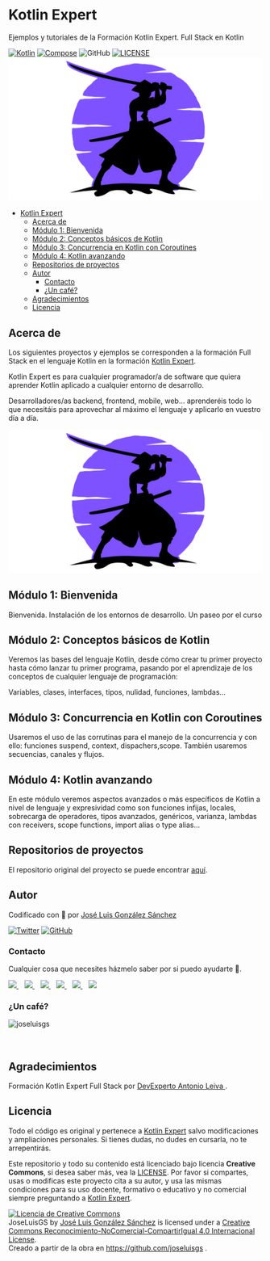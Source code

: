 # Kotlin Expert

Ejemplos y tutoriales de la Formación Kotlin Expert. Full Stack en Kotlin

[![Kotlin](https://img.shields.io/badge/Code-Kotlin-blueviolet)](https://kotlinlang.org/)
[![Compose](https://img.shields.io/badge/Code-Compose-blue)](https://www.jetbrains.com/es-es/lp/compose-mpp/)
![GitHub](https://img.shields.io/github/last-commit/joseluisgs/KotlinExpert)
[![LICENSE](https://img.shields.io/badge/Lisence-CC-%23e64545)](https://joseluisgs.github.io/docs/license/)
![imagen](./images/logo-grande-png.png)

- [Kotlin Expert](#kotlin-expert)
  - [Acerca de](#acerca-de)
  - [Módulo 1: Bienvenida](#módulo-1-bienvenida)
  - [Módulo 2: Conceptos básicos de Kotlin](#módulo-2-conceptos-básicos-de-kotlin)
  - [Módulo 3: Concurrencia en Kotlin con Coroutines](#módulo-3-concurrencia-en-kotlin-con-coroutines)
  - [Módulo 4: Kotlin avanzando](#módulo-4-kotlin-avanzando)
  - [Repositorios de proyectos](#repositorios-de-proyectos)
  - [Autor](#autor)
    - [Contacto](#contacto)
    - [¿Un café?](#un-café)
  - [Agradecimientos](#agradecimientos)
  - [Licencia](#licencia)

## Acerca de

Los siguientes proyectos y ejemplos se corresponden a la formación Full Stack en el lenguaje Kotlin en la
formación [Kotlin Expert](https://kotlinexpert.com/).

Kotlin Expert es para cualquier programador/a de software que quiera aprender Kotlin aplicado a cualquier entorno de
desarrollo.

Desarrolladores/as backend, frontend, mobile, web… aprenderéis todo lo que necesitáis para aprovechar al máximo el
lenguaje y aplicarlo en vuestro día a día.

![imagen](./images/logo-grande-png.png)

## Módulo 1: Bienvenida

Bienvenida. Instalación de los entornos de desarrollo. Un paseo por el curso

## Módulo 2: Conceptos básicos de Kotlin

Veremos las bases del lenguaje Kotlin, desde cómo crear tu primer proyecto hasta cómo lanzar tu primer programa, pasando
por el aprendizaje de los conceptos de cualquier lenguaje de programación:

Variables, clases, interfaces, tipos, nulidad, funciones, lambdas...

## Módulo 3: Concurrencia en Kotlin con Coroutines

Usaremos el uso de las corrutinas para el manejo de la concurrencia y con ello: funciones suspend, context, dispachers,scope. También usaremos secuencias, canales y flujos.

## Módulo 4: Kotlin avanzando

En este módulo veremos aspectos avanzados o más específicos de Kotlin a nivel de lenguaje y expresividad como son funciones infijas, locales, sobrecarga de operadores, tipos avanzados, genéricos, varianza, lambdas con receivers, scope functions, import alias o type alias... 

## Repositorios de proyectos
El repositorio original del proyecto se puede encontrar [aquí](https://github.com/DevExperto/kotlin-expert).

## Autor

Codificado con :sparkling_heart: por [José Luis González Sánchez](https://twitter.com/joseluisgonsan)

[![Twitter](https://img.shields.io/twitter/follow/joseluisgonsan?style=social)](https://twitter.com/joseluisgonsan)
[![GitHub](https://img.shields.io/github/followers/joseluisgs?style=social)](https://github.com/joseluisgs)

### Contacto

<p>
  Cualquier cosa que necesites házmelo saber por si puedo ayudarte 💬.
</p>
<p>
 <a href="https://joseluisgs.github.io/" target="_blank">
        <img src="https://joseluisgs.github.io/img/favicon.png" 
    height="30">
    </a>  &nbsp;&nbsp;
    <a href="https://github.com/joseluisgs" target="_blank">
        <img src="https://distreau.com/github.svg" 
    height="30">
    </a> &nbsp;&nbsp;
        <a href="https://twitter.com/joseluisgonsan" target="_blank">
        <img src="https://i.imgur.com/U4Uiaef.png" 
    height="30">
    </a> &nbsp;&nbsp;
    <a href="https://www.linkedin.com/in/joseluisgonsan" target="_blank">
        <img src="https://upload.wikimedia.org/wikipedia/commons/thumb/c/ca/LinkedIn_logo_initials.png/768px-LinkedIn_logo_initials.png" 
    height="30">
    </a>  &nbsp;&nbsp;
    <a href="https://discordapp.com/users/joseluisgs#3560" target="_blank">
        <img src="https://logodownload.org/wp-content/uploads/2017/11/discord-logo-4-1.png" 
    height="30">
    </a> &nbsp;&nbsp;
    <a href="https://g.dev/joseluisgs" target="_blank">
        <img loading="lazy" src="https://googlediscovery.com/wp-content/uploads/google-developers.png" 
    height="30">
    </a>    
</p>

### ¿Un café?

<p><a href="https://www.buymeacoffee.com/joseluisgs"> <img align="left" src="https://cdn.buymeacoffee.com/buttons/v2/default-blue.png" height="48" alt="joseluisgs" /></a></p><br><br><br>

## Agradecimientos

Formación Kotlin Expert Full Stack por [DevExperto Antonio Leiva ](https://devexperto.com/).

## Licencia

Todo el código es original y pertenece a [Kotlin Expert](https://kotlinexpert.com/) salvo modificaciones y ampliaciones
personales. Si tienes dudas, no dudes en cursarla, no te arrepentirás.

Este repositorio y todo su contenido está licenciado bajo licencia **Creative Commons**, si desea saber más, vea
la [LICENSE](https://joseluisgs.github.io/docs/license/). Por favor si compartes, usas o modificas este proyecto cita a
su autor, y usa las mismas condiciones para su uso docente, formativo o educativo y no comercial siempre preguntando
a [Kotlin Expert](https://kotlinexpert.com/).

<a rel="license" href="http://creativecommons.org/licenses/by-nc-sa/4.0/"><img alt="Licencia de Creative Commons" style="border-width:0" src="https://i.creativecommons.org/l/by-nc-sa/4.0/88x31.png" /></a><br /><span xmlns:dct="http://purl.org/dc/terms/" property="dct:title">
JoseLuisGS</span>
by <a xmlns:cc="http://creativecommons.org/ns#" href="https://joseluisgs.github.io/" property="cc:attributionName" rel="cc:attributionURL">
José Luis González Sánchez</a> is licensed under
a <a rel="license" href="http://creativecommons.org/licenses/by-nc-sa/4.0/">Creative Commons
Reconocimiento-NoComercial-CompartirIgual 4.0 Internacional License</a>.<br />Creado a partir de la obra
en <a xmlns:dct="http://purl.org/dc/terms/" href="https://github.com/joseluisgs" rel="dct:source">https://github.com/joseluisgs</a>
.